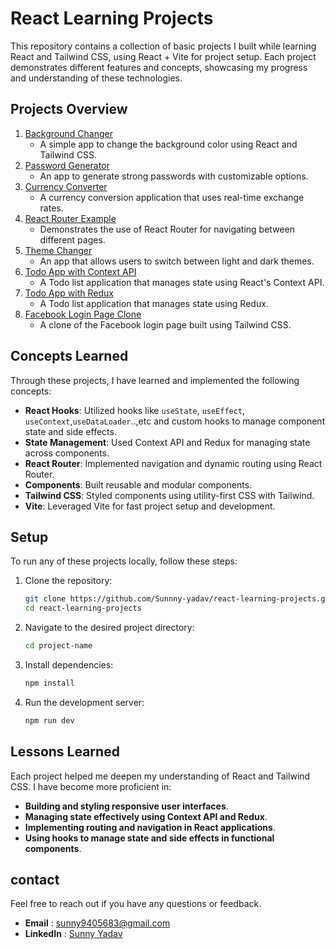 # React Learning Projects

This repository contains a collection of basic projects I built while learning React and Tailwind CSS, using React + Vite for project setup. Each project demonstrates different features and concepts, showcasing my progress and understanding of these technologies.

## Projects Overview

1. [Background Changer](./01bgChanger)
   - A simple app to change the background color using React and Tailwind CSS.
2. [Password Generator](./02passwordGenerator)
   - An app to generate strong passwords with customizable options.
3. [Currency Converter](./03currencyConverter)
   - A currency conversion application that uses real-time exchange rates.
4. [React Router Example](./04reactRouter)
   - Demonstrates the use of React Router for navigating between different pages.
5. [Theme Changer](./05themeChanger)
   - An app that allows users to switch between light and dark themes.
6. [Todo App with Context API](./06todo_contextAPI)
   - A Todo list application that manages state using React's Context API.
7. [Todo App with Redux](./07todo_redux)
   - A Todo list application that manages state using Redux.
8. [Facebook Login Page Clone](./facebook-login-page)
   - A clone of the Facebook login page built using Tailwind CSS.

## Concepts Learned
Through these projects, I have learned and implemented the following concepts:

- **React Hooks**: Utilized hooks like `useState`, `useEffect`, `useContext`,`useDataLoader`..,etc and custom hooks to manage component state and side effects.
- **State Management**: Used Context API and Redux for managing state across components.
- **React Router**: Implemented navigation and dynamic routing using React Router.
- **Components**: Built reusable and modular components.
- **Tailwind CSS**: Styled components using utility-first CSS with Tailwind.
- **Vite**: Leveraged Vite for fast project setup and development.

## Setup

To run any of these projects locally, follow these steps:

1. Clone the repository:
   ```bash
   git clone https://github.com/Sunnny-yadav/react-learning-projects.git
   cd react-learning-projects

2. Navigate to the desired project directory:
   ```bash 
   cd project-name
3. Install dependencies:
   ```bash
   npm install
4. Run the development server:
   ```bash 
   npm run dev

## Lessons Learned

Each project helped me deepen my understanding of React and Tailwind CSS. I have become more proficient in:

- **Building and styling responsive user interfaces**.
- **Managing state effectively using Context API and Redux**.
- **Implementing routing and navigation in React applications**.
- **Using hooks to manage state and side effects in functional components**.

## contact 
Feel free to reach out if you have any questions or feedback.

- **Email** : sunny9405683@gmail.com
- **LinkedIn** : [Sunny Yadav](https://linkedin.com/in/sunny-yadav-31b27325b)

 
